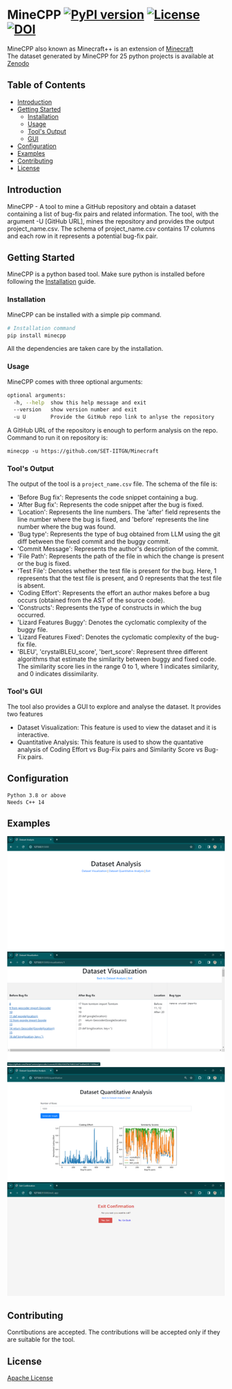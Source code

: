 # MineCPP [![PyPI version](https://badge.fury.io/py/your-package-name.svg)](https://pypi.org/project/Minecpp/) [![License](https://img.shields.io/badge/license-Apache%202.0-blue.svg)](LICENSE) [![DOI](https://zenodo.org/badge/DOI/10.5281/zenodo.10579446.svg)](https://doi.org/10.5281/zenodo.10579446)

MineCPP also known as Minecraft++ is an extension of [Minecraft](https://github.com/SET-IITGN/Minecraft)  
The dataset generated by MineCPP for 25 python projects is available at [Zenodo](https://doi.org/10.5281/zenodo.10579446)

## Table of Contents

- [Introduction](#introduction)
- [Getting Started](#getting-started)
  - [Installation](#installation)
  - [Usage](#usage)
  - [Tool's Output](#tools-output)
  - [GUI](#tools-gui)
- [Configuration](#configuration)
- [Examples](#examples)
- [Contributing](#contributing)
- [License](#license)

## Introduction

MineCPP - A tool to mine a GitHub repository and obtain a dataset containing a list of bug-fix pairs and related information. 
The tool, with the argument -U [GitHub URL], mines the repository and provides the output project_name.csv. The schema of project_name.csv contains 17 columns and each row in it represents a potential bug-fix pair.


## Getting Started

MineCPP is a python based tool. Make sure python is installed before following the [Installation](#installation) guide.

### Installation

MineCPP can be installed with a simple pip command.

```bash
# Installation command
pip install minecpp
```

All the dependencies are taken care by the installation.

### Usage
MineCPP comes with three optional arguments:
```bash
optional arguments:
  -h, --help  show this help message and exit  
  --version   show version number and exit  
  -u U        Provide the GitHub repo link to anlyse the repository
```

A GitHub URL of the repository is enough to perform analysis on the repo. Command to run it on repository is:

```
minecpp -u https://github.com/SET-IITGN/Minecraft
```

### Tool's Output
The output of the tool is a ```project_name.csv``` file. The schema of the file is:
- 'Before Bug fix': Represents the code snippet containing a bug.
- 'After Bug fix': Represents the code snippet after the bug is fixed.
- 'Location': Represents the line numbers. The 'after' field represents the line number where the bug is fixed, and 'before' represents the line number where the bug was found.
- 'Bug type': Represents the type of bug obtained from LLM using the git diff between the fixed commit and the buggy commit.
- 'Commit Message': Represents the author's description of the commit.
- 'File Path': Represents the path of the file in which the change is present or the bug is fixed.
- 'Test File': Denotes whether the test file is present for the bug. Here, 1 represents that the test file is present, and 0 represents that the test file is absent.
- 'Coding Effort': Represents the effort an author makes before a bug occurs (obtained from the AST of the source code).
- 'Constructs': Represents the type of constructs in which the bug occurred.
- 'Lizard Features Buggy': Denotes the cyclomatic complexity of the buggy file.
- 'Lizard Features Fixed': Denotes the cyclomatic complexity of the bug-fix file.
- 'BLEU', 'crystalBLEU_score', 'bert_score': Represent three different algorithms that estimate the similarity between buggy and fixed code. The similarity score lies in the range 0 to 1, where 1 indicates similarity, and 0 indicates dissimilarity.

### Tool's GUI

The tool also provides a GUI to explore and analyse the dataset. It provides two features

- Dataset Visualization: This feature is used to view the dataset and it is interactive.
- Quantitative Analysis: This feature is used to show the quantative analysis of Coding Effort vs Bug-Fix pairs and Similarity Score vs Bug-Fix pairs.


## Configuration

```
Python 3.8 or above
Needs C++ 14
```

## Examples
![home](images/home.png)
![dataset](images/dataset_vis.png)
![plots](images/plots.png)
![exit](images/exit.png)

## Contributing

Conrtibutions are accepted. The contributions will be accepted only if they are suitable for the tool.

## License
[Apache License](LICENSE)
